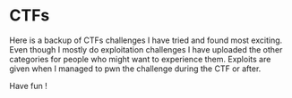CTFs
===

Here is a backup of CTFs challenges I have tried and found most exciting. Even though I mostly do exploitation challenges I have uploaded the other categories for people who might want to experience them. Exploits are given when I managed to pwn the challenge during the CTF or after.

Have fun !
